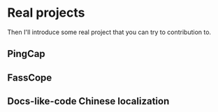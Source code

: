 # Real projects

Then I'll introduce some real project that you can try to contribution to.

## PingCap

## FassCope

## Docs-like-code Chinese localization
